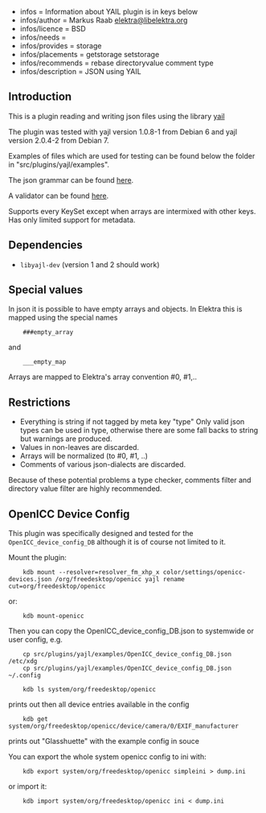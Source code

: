 - infos = Information about YAIL plugin is in keys below
- infos/author = Markus Raab <elektra@libelektra.org>
- infos/licence = BSD
- infos/needs =
- infos/provides = storage
- infos/placements = getstorage setstorage
- infos/recommends = rebase directoryvalue comment type
- infos/description = JSON using YAIL

## Introduction ##

This is a plugin reading and writing json files
using the library [yail](http://lloyd.github.com/yajl/)

The plugin was tested with yajl version 1.0.8-1 from Debian 6
and yajl version 2.0.4-2 from Debian 7.

Examples of files which are used for testing can be found
below the folder in "src/plugins/yajl/examples".

The json grammar can be found [here](http://www.ietf.org/rfc/rfc4627.txt).

A validator can be found [here](http://jsonlint.com/).

Supports every KeySet except when arrays are intermixed with other keys.
Has only limited support for metadata.

## Dependencies ##

- `libyajl-dev` (version 1 and 2 should work)

## Special values ##

In json it is possible to have empty arrays and objects.
In Elektra this is mapped using the special names

        ###empty_array

and

        ___empty_map

Arrays are mapped to Elektra's array convention #0, #1,..


## Restrictions ##

- Everything is string if not tagged by meta key "type"
  Only valid json types can be used in type, otherwise there are some
  fall backs to string but warnings are produced.
- Values in non-leaves are discarded.
- Arrays will be normalized (to #0, #1, ..)
- Comments of various json-dialects are discarded.

Because of these potential problems a type checker,
comments filter and directory value filter are highly recommended.



## OpenICC Device Config ##


This plugin was specifically designed and tested for the
```OpenICC_device_config_DB``` although it is of course not limited
to it.

Mount the plugin:

        kdb mount --resolver=resolver_fm_xhp_x color/settings/openicc-devices.json /org/freedesktop/openicc yajl rename cut=org/freedesktop/openicc

or:

        kdb mount-openicc

Then you can copy the OpenICC_device_config_DB.json
to systemwide or user config, e.g.

        cp src/plugins/yajl/examples/OpenICC_device_config_DB.json /etc/xdg
        cp src/plugins/yajl/examples/OpenICC_device_config_DB.json ~/.config

        kdb ls system/org/freedesktop/openicc

prints out then all device entries available in the config

        kdb get system/org/freedesktop/openicc/device/camera/0/EXIF_manufacturer

prints out "Glasshuette" with the example config in souce

You can export the whole system openicc config to ini with:

        kdb export system/org/freedesktop/openicc simpleini > dump.ini

or import it:

        kdb import system/org/freedesktop/openicc ini < dump.ini
